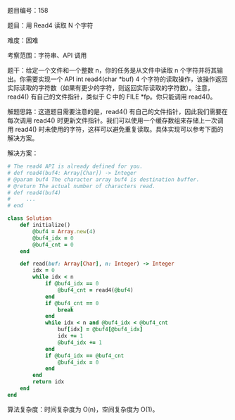 题目编号：158

题目：用 Read4 读取 N 个字符

难度：困难

考察范围：字符串、API 调用

题干：给定一个文件和一个整数 n，你的任务是从文件中读取 n 个字符并将其输出。你需要实现一个 API int read4(char *buf) 4 个字符的读取操作，该操作返回实际读取的字符数（如果有更少的字符，则返回实际读取的字符数）。注意，read4() 有自己的文件指针，类似于 C 中的 FILE *fp。你只能调用 read4()。

解题思路：这道题目需要注意的是，read4() 有自己的文件指针，因此我们需要在每次调用 read4() 时更新文件指针。我们可以使用一个缓存数组来存储上一次调用 read4() 时未使用的字符，这样可以避免重复读取。具体实现可以参考下面的解决方案。

解决方案：

```ruby
# The read4 API is already defined for you.
# def read4(buf4: Array[Char]) -> Integer
# @param buf4 The character array buf4 is destination buffer.
# @return The actual number of characters read.
# def read4(buf4)
#     ...
# end

class Solution
    def initialize()
        @buf4 = Array.new(4)
        @buf4_idx = 0
        @buf4_cnt = 0
    end

    def read(buf: Array[Char], n: Integer) -> Integer
        idx = 0
        while idx < n
            if @buf4_idx == 0
                @buf4_cnt = read4(@buf4)
            end
            if @buf4_cnt == 0
                break
            end
            while idx < n and @buf4_idx < @buf4_cnt
                buf[idx] = @buf4[@buf4_idx]
                idx += 1
                @buf4_idx += 1
            end
            if @buf4_idx == @buf4_cnt
                @buf4_idx = 0
            end
        end
        return idx
    end
end
```

算法复杂度：时间复杂度为 O(n)，空间复杂度为 O(1)。